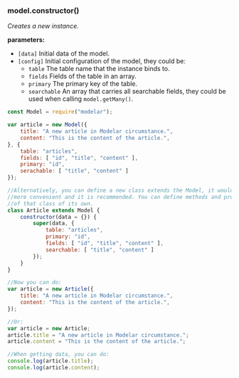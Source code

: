 ### model.constructor()

*Creates a new instance.*

**parameters:**

- `[data]` Initial data of the model.
- `[config]` Initial configuration of the model, they could be:
    * `table` The table name that the instance binds to.
    * `fields` Fields of the table in an array.
    * `primary` The primary key of the table.
    * `searchable` An array that carries all searchable fields, they could be 
        used when calling `model.getMany()`.

```javascript
const Model = require("modelar");

var article = new Model({
    title: "A new article in Modelar circumstance.",
    content: "This is the content of the article.",
}, {
    table: "articles",
    fields: [ "id", "title", "content" ],
    primary: "id",
    serachable: [ "title", "content" ]
});

//Alternatively, you can define a new class extends the Model, it would be 
//more convenient and it is recommended. You can define methods and properties
//of that class of its own.
class Article extends Model {
    constructor(data = {}) {
        super(data, {
            table: "articles",
            primary: "id",
            fields: [ "id", "title", "content" ],
            searchable: [ "title", "content" ]
        });
    }
}

//Now you can do:
var article = new Article({
    title: "A new article in Modelar circumstance.",
    content: "This is the content of the article.",
});

//Or:
var article = new Article;
article.title = "A new article in Modelar circumstance.";
article.content = "This is the content of the article.";

//When getting data, you can do:
console.log(article.title);
console.log(article.content);
```